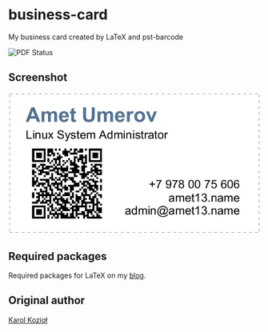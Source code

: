 business-card
=============
My business card created by LaTeX and pst-barcode

![PDF Status](https://www.sharelatex.com/github/repos/Amet13/business-card/builds/latest/badge.svg)

Screenshot
----------
![](https://raw.githubusercontent.com/Amet13/business-card/master/screenshot.png)

Required packages
-----------------
Required packages for LaTeX on my [blog].

Original author
---------------
[Karol Kozioł]

[blog]:http://blog.amet13.name/2014/06/latex.html
[Karol Kozioł]:http://www.karol-koziol.net/tex/
